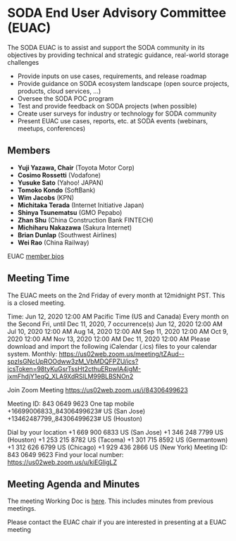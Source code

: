 # SODA End User Advisory Committee (EUAC)

The SODA EUAC is to assist and support the SODA community in its objectives by providing technical and strategic guidance, real-world storage challenges
* Provide inputs on use cases, requirements, and release roadmap
* Provide guidance on SODA ecosystem landscape (open source projects, products, cloud services, …)
* Oversee the SODA POC program
* Test and provide feedback on SODA projects (when possible)
* Create user surveys for industry or technology for SODA community
* Present EUAC use cases, reports, etc. at SODA events (webinars, meetups, conferences)


## Members
* **Yuji Yazawa, Chair** (Toyota Motor Corp)
* **Cosimo Rossetti** (Vodafone)
* **Yusuke Sato** (Yahoo! JAPAN)
* **Tomoko Kondo** (SoftBank)
* **Wim Jacobs** (KPN)
* **Michitaka Terada** (Internet Initiative Japan)
* **Shinya Tsunematsu** (GMO Pepabo)
* **Zhan Shu** (China Construction Bank FINTECH)
* **Michiharu Nakazawa** (Sakura Internet)
* **Brian Dunlap** (Southwest Airlines)
* **Wei Rao** (China Railway)

EUAC [member bios](https://sodafoundation.io/the-foundation/end-user-advisory-committee/)


## Meeting Time

The EUAC meets on the 2nd Friday of every month at 12midnight PST. This is a closed meeting. 

Time: Jun 12, 2020 12:00 AM Pacific Time (US and Canada)
        Every month on the Second Fri, until Dec 11, 2020, 7 occurrence(s)
        Jun 12, 2020 12:00 AM
        Jul 10, 2020 12:00 AM
        Aug 14, 2020 12:00 AM
        Sep 11, 2020 12:00 AM
        Oct 9, 2020 12:00 AM
        Nov 13, 2020 12:00 AM
        Dec 11, 2020 12:00 AM
Please download and import the following iCalendar (.ics) files to your calendar system.
Monthly: https://us02web.zoom.us/meeting/tZAud--spzIsGNcUpROOdww3zM_VbMDQFPZU/ics?icsToken=98tyKuGsrTssHt2cthuERpwIA4igM-jxmFhdjY1eqQ_XLA9XdRSlLM99BLBSNOn2

Join Zoom Meeting
https://us02web.zoom.us/j/84306499623

Meeting ID: 843 0649 9623
One tap mobile
+16699006833,,84306499623# US (San Jose)
+13462487799,,84306499623# US (Houston)

Dial by your location
        +1 669 900 6833 US (San Jose)
        +1 346 248 7799 US (Houston)
        +1 253 215 8782 US (Tacoma)
        +1 301 715 8592 US (Germantown)
        +1 312 626 6799 US (Chicago)
        +1 929 436 2866 US (New York)
Meeting ID: 843 0649 9623
Find your local number: https://us02web.zoom.us/u/kiEGligLZ

## Meeting Agenda and Minutes

The meeting Working Doc is [here](hhttps://docs.google.com/document/d/1jPAqgicFIV881-w_2ML4Dr63kkeK04o1BAuFzJ48Ma0/edit?usp=sharing). This includes minutes from previous meetings.

Please contact the EUAC chair if you are interested in presenting at a EUAC meeting 
